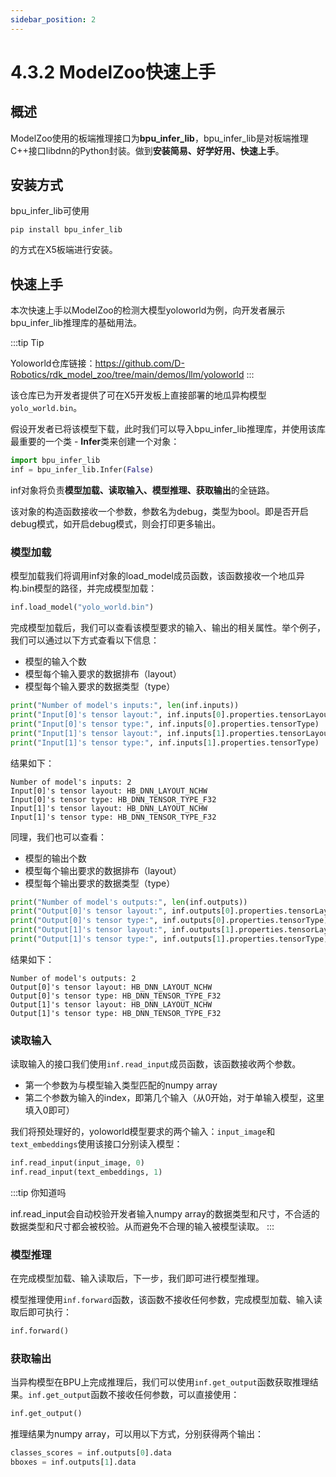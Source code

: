 ```yaml
---
sidebar_position: 2
---
```


# 4.3.2 ModelZoo快速上手

## 概述

ModelZoo使用的板端推理接口为**bpu_infer_lib**，bpu_infer_lib是对板端推理C++接口libdnn的Python封装。做到**安装简易、好学好用、快速上手**。

## 安装方式

bpu_infer_lib可使用

```
pip install bpu_infer_lib
```

的方式在X5板端进行安装。

## 快速上手

本次快速上手以ModelZoo的检测大模型yoloworld为例，向开发者展示bpu_infer_lib推理库的基础用法。

:::tip Tip

Yoloworld仓库链接：https://github.com/D-Robotics/rdk_model_zoo/tree/main/demos/llm/yoloworld
:::

该仓库已为开发者提供了可在X5开发板上直接部署的地瓜异构模型`yolo_world.bin`。

假设开发者已将该模型下载，此时我们可以导入bpu_infer_lib推理库，并使用该库最重要的一个类 - **Infer**类来创建一个对象：

```Python
import bpu_infer_lib
inf = bpu_infer_lib.Infer(False)
```

inf对象将负责**模型加载、读取输入、模型推理、获取输出**的全链路。

该对象的构造函数接收一个参数，参数名为debug，类型为bool。即是否开启debug模式，如开启debug模式，则会打印更多输出。

### 模型加载

模型加载我们将调用inf对象的load_model成员函数，该函数接收一个地瓜异构.bin模型的路径，并完成模型加载：

```Python
inf.load_model("yolo_world.bin")
```

完成模型加载后，我们可以查看该模型要求的输入、输出的相关属性。举个例子，我们可以通过以下方式查看以下信息：

- 模型的输入个数
- 模型每个输入要求的数据排布（layout）
- 模型每个输入要求的数据类型（type）

```Python
print("Number of model's inputs:", len(inf.inputs))
print("Input[0]'s tensor layout:", inf.inputs[0].properties.tensorLayout)
print("Input[0]'s tensor type:", inf.inputs[0].properties.tensorType)
print("Input[1]'s tensor layout:", inf.inputs[1].properties.tensorLayout)
print("Input[1]'s tensor type:", inf.inputs[1].properties.tensorType)
```

结果如下：

```
Number of model's inputs: 2
Input[0]'s tensor layout: HB_DNN_LAYOUT_NCHW
Input[0]'s tensor type: HB_DNN_TENSOR_TYPE_F32
Input[1]'s tensor layout: HB_DNN_LAYOUT_NCHW
Input[1]'s tensor type: HB_DNN_TENSOR_TYPE_F32
```

同理，我们也可以查看：

- 模型的输出个数
- 模型每个输出要求的数据排布（layout）
- 模型每个输出要求的数据类型（type）

```Python
print("Number of model's outputs:", len(inf.outputs))
print("Output[0]'s tensor layout:", inf.outputs[0].properties.tensorLayout)
print("Output[0]'s tensor type:", inf.outputs[0].properties.tensorType)
print("Output[1]'s tensor layout:", inf.outputs[1].properties.tensorLayout)
print("Output[1]'s tensor type:", inf.outputs[1].properties.tensorType)
```

结果如下：

```
Number of model's outputs: 2
Output[0]'s tensor layout: HB_DNN_LAYOUT_NCHW
Output[0]'s tensor type: HB_DNN_TENSOR_TYPE_F32
Output[1]'s tensor layout: HB_DNN_LAYOUT_NCHW
Output[1]'s tensor type: HB_DNN_TENSOR_TYPE_F32
```

### 读取输入

读取输入的接口我们使用`inf.read_input`成员函数，该函数接收两个参数。

- 第一个参数为与模型输入类型匹配的numpy array
- 第二个参数为输入的index，即第几个输入（从0开始，对于单输入模型，这里填入0即可）

我们将预处理好的，yoloworld模型要求的两个输入：`input_image`和`text_embeddings`使用该接口分别读入模型：

```Python
inf.read_input(input_image, 0)
inf.read_input(text_embeddings, 1)
```

:::tip 你知道吗

inf.read_input会自动校验开发者输入numpy array的数据类型和尺寸，不合适的数据类型和尺寸都会被校验。从而避免不合理的输入被模型读取。
:::

### 模型推理

在完成模型加载、输入读取后，下一步，我们即可进行模型推理。

模型推理使用`inf.forward`函数，该函数不接收任何参数，完成模型加载、输入读取后即可执行：

```Python
inf.forward()
```

### 获取输出

当异构模型在BPU上完成推理后，我们可以使用`inf.get_output`函数获取推理结果。`inf.get_output`函数不接收任何参数，可以直接使用：

```Python
inf.get_output()
```

推理结果为numpy array，可以用以下方式，分别获得两个输出：

```Python
classes_scores = inf.outputs[0].data
bboxes = inf.outputs[1].data
```